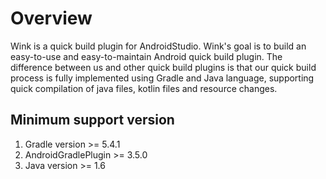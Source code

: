 # Overview
Wink is a quick build plugin for AndroidStudio. Wink's goal is to build an easy-to-use and easy-to-maintain Android quick build plugin. The difference between us and other quick build plugins is that our quick build process is fully implemented using Gradle and Java language, supporting quick compilation of java files, kotlin files and resource changes.

## Minimum support version
1. Gradle version >= 5.4.1
2. AndroidGradlePlugin >= 3.5.0
3. Java version >= 1.6
